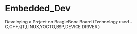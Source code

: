 # Embedded_Dev
Developing a Project on BeagleBone Board (Technology used - C,C++,QT,LINUX,YOCTO,BSP,DEVICE DRIVER )  
